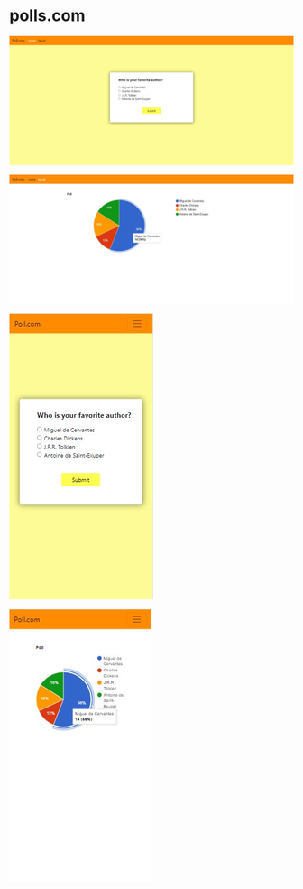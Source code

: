 # polls.com


![](image/indexpc.jpg)

![](image/resultpc.jpg)

![](image/indexm1.jpg)

![](image/resultm1.jpg)
